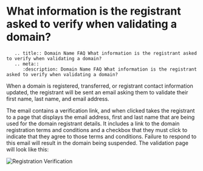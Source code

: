 # What information is the registrant asked to verify when validating a domain?

```eval_rst
   .. title:: Domain Name FAQ What information is the registrant asked to verify when validating a domain?
   .. meta::
      :description: Domain Name FAQ What information is the registrant asked to verify when validating a domain?
```


When a domain is registered, transferred, or  registrant contact information updated, the registrant will be sent an email asking them to validate their first name, last name, and email address.


The email contains a verification link, and when clicked takes the registrant to a page that displays the email address, first and last name that are being used for the domain registrant details. It  includes a link to the domain registration terms and conditions and a checkbox that they must click to indicate that they agree to those terms and conditions. Failure to respond to this email will result in the domain being suspended. The validation page will look like this:


 


![Registration Verification](http://images.ukfast.co.uk/faq/domains/regverscreengrab.png)


 

